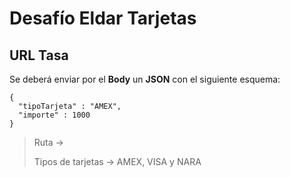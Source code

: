 # Desafío Eldar Tarjetas 

## URL Tasa
Se deberá enviar por  el **Body** un **JSON** con el siguiente esquema:
	    
	{
	  "tipoTarjeta" : "AMEX",
      "importe" : 1000
	}

> Ruta -> 
>
> Tipos de tarjetas -> AMEX, VISA y NARA
